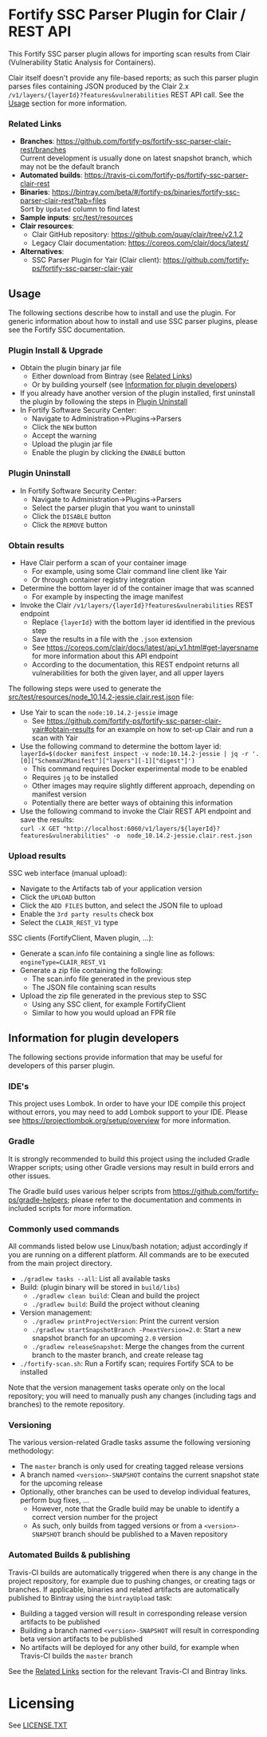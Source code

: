 # Fortify SSC Parser Plugin for Clair / REST API

This Fortify SSC parser plugin allows for importing scan results from Clair (Vulnerability Static Analysis for Containers).

Clair itself doesn't provide any file-based reports; as such this parser plugin parses files containing JSON produced by the
Clair 2.x `/v1/layers/{layerId}?features&vulnerabilities` REST API call. See the [Usage](#Usage) section for more information.

### Related Links

* **Branches**: https://github.com/fortify-ps/fortify-ssc-parser-clair-rest/branches  
  Current development is usually done on latest snapshot branch, which may not be the default branch
* **Automated builds**: https://travis-ci.com/fortify-ps/fortify-ssc-parser-clair-rest
* **Binaries**: https://bintray.com/beta/#/fortify-ps/binaries/fortify-ssc-parser-clair-rest?tab=files  
  Sort by `Updated` column to find latest
* **Sample inputs**: [src/test/resources](src/test/resources)
* **Clair resources**:
  * Clair GitHub repository: https://github.com/quay/clair/tree/v2.1.2
  * Legacy Clair documentation: https://coreos.com/clair/docs/latest/
* **Alternatives**:
  * SSC Parser Plugin for Yair (Clair client): https://github.com/fortify-ps/fortify-ssc-parser-clair-yair

## Usage

The following sections describe how to install and use the plugin. For generic information
about how to install and use SSC parser plugins, please see the Fortify SSC documentation.

### Plugin Install & Upgrade

* Obtain the plugin binary jar file
  * Either download from Bintray (see [Related Links](#related-links)) 
  * Or by building yourself (see [Information for plugin developers](#information-for-plugin-developers))
* If you already have another version of the plugin installed, first uninstall the plugin by following the steps in [Plugin Uninstall](#plugin-uninstall)
* In Fortify Software Security Center:
  * Navigate to Administration->Plugins->Parsers
  * Click the `NEW` button
  * Accept the warning
  * Upload the plugin jar file
  * Enable the plugin by clicking the `ENABLE` button
  
### Plugin Uninstall

* In Fortify Software Security Center:
  * Navigate to Administration->Plugins->Parsers
  * Select the parser plugin that you want to uninstall
  * Click the `DISABLE` button
  * Click the `REMOVE` button 

### Obtain results

* Have Clair perform a scan of your container image
  * For example, using some Clair command line client like Yair
  * Or through container registry integration
* Determine the bottom layer id of the container image that was scanned
  * For example by inspecting the image manifest
* Invoke the Clair `/v1/layers/{layerId}?features&vulnerabilities` REST endpoint
  * Replace `{layerId}` with the bottom layer id identified in the previous step
  * Save the results in a file with the `.json` extension
  * See https://coreos.com/clair/docs/latest/api_v1.html#get-layersname for more information about this API endpoint
  * According to the documentation, this REST endpoint returns all vulnerabilities for both the given layer, and all upper layers
    
The following steps were used to generate the 
[src/test/resources/node_10.14.2-jessie.clair.rest.json](src/test/resources/node_10.14.2-jessie.clair.rest.json) 
file:

* Use Yair to scan the `node:10.14.2-jessie` image
  * See https://github.com/fortify-ps/fortify-ssc-parser-clair-yair#obtain-results for an example on how to set-up Clair and run a scan with Yair
* Use the following command to determine the bottom layer id:  
  `layerId=$(docker manifest inspect -v node:10.14.2-jessie | jq -r '.[0]["SchemaV2Manifest"]["layers"][-1]["digest"]')`
  * This command requires Docker experimental mode to be enabled
  * Requires `jq` to be installed
  * Other images may require slightly different approach, depending on manifest version
  * Potentially there are better ways of obtaining this information
* Use the following command to invoke the Clair REST API endpoint and save the results:  
  `curl -X GET "http://localhost:6060/v1/layers/${layerId}?features&vulnerabilities" -o  node_10.14.2-jessie.clair.rest.json`

### Upload results

SSC web interface (manual upload):

* Navigate to the Artifacts tab of your application version
* Click the `UPLOAD` button
* Click the `ADD FILES` button, and select the JSON file to upload
* Enable the `3rd party results` check box
* Select the `CLAIR_REST_V1` type
  
SSC clients (FortifyClient, Maven plugin, ...):

* Generate a scan.info file containing a single line as follows:  
`engineType=CLAIR_REST_V1`
* Generate a zip file containing the following:
  * The scan.info file generated in the previous step
  * The JSON file containing scan results
* Upload the zip file generated in the previous step to SSC
  * Using any SSC client, for example FortifyClient
  * Similar to how you would upload an FPR file



## Information for plugin developers

The following sections provide information that may be useful for developers of this 
parser plugin.

### IDE's

This project uses Lombok. In order to have your IDE compile this project without errors, 
you may need to add Lombok support to your IDE. Please see https://projectlombok.org/setup/overview 
for more information.

### Gradle

It is strongly recommended to build this project using the included Gradle Wrapper
scripts; using other Gradle versions may result in build errors and other issues.

The Gradle build uses various helper scripts from https://github.com/fortify-ps/gradle-helpers;
please refer to the documentation and comments in included scripts for more information. 

### Commonly used commands

All commands listed below use Linux/bash notation; adjust accordingly if you
are running on a different platform. All commands are to be executed from
the main project directory.

* `./gradlew tasks --all`: List all available tasks
* Build: (plugin binary will be stored in `build/libs`)
  * `./gradlew clean build`: Clean and build the project
  * `./gradlew build`: Build the project without cleaning
* Version management:
  * `./gradlew printProjectVersion`: Print the current version
  * `./gradlew startSnapshotBranch -PnextVersion=2.0`: Start a new snapshot branch for an upcoming `2.0` version
  * `./gradlew releaseSnapshot`: Merge the changes from the current branch to the master branch, and create release tag
* `./fortify-scan.sh`: Run a Fortify scan; requires Fortify SCA to be installed

Note that the version management tasks operate only on the local repository; you will need to manually
push any changes (including tags and branches) to the remote repository.

### Versioning

The various version-related Gradle tasks assume the following versioning methodology:

* The `master` branch is only used for creating tagged release versions
* A branch named `<version>-SNAPSHOT` contains the current snapshot state for the upcoming release
* Optionally, other branches can be used to develop individual features, perform bug fixes, ...
  * However, note that the Gradle build may be unable to identify a correct version number for the project
  * As such, only builds from tagged versions or from a `<version>-SNAPSHOT` branch should be published to a Maven repository

### Automated Builds & publishing

Travis-CI builds are automatically triggered when there is any change in the project repository,
for example due to pushing changes, or creating tags or branches. If applicable, binaries and related 
artifacts are automatically published to Bintray using the `bintrayUpload` task:

* Building a tagged version will result in corresponding release version artifacts to be published
* Building a branch named `<version>-SNAPSHOT` will result in corresponding beta version artifacts to be published
* No artifacts will be deployed for any other build, for example when Travis-CI builds the `master` branch

See the [Related Links](#related-links) section for the relevant Travis-CI and Bintray links.


# Licensing
See [LICENSE.TXT](LICENSE.TXT)

